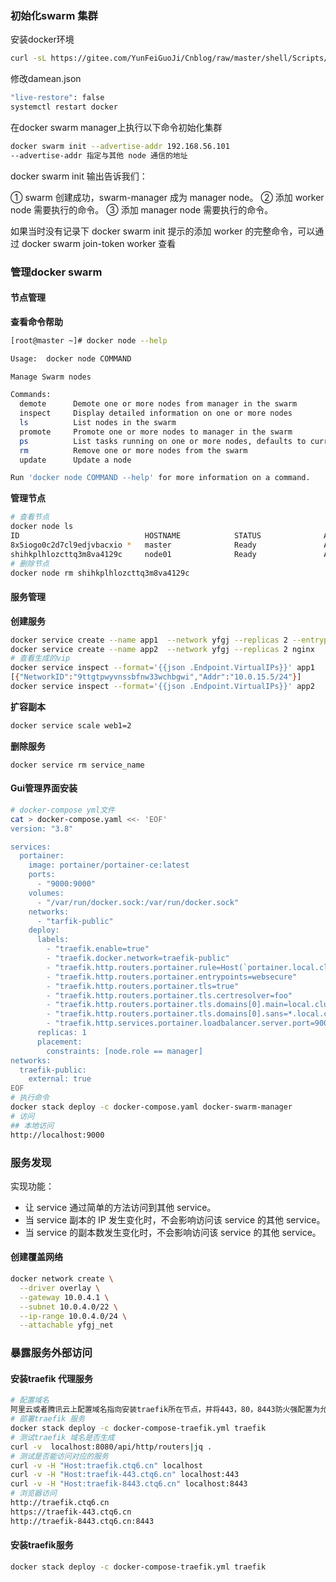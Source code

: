 ### 初始化swarm 集群
安装docker环境
```bash
curl -sL https://gitee.com/YunFeiGuoJi/Cnblog/raw/master/shell/Scripts/docker_install.sh|sh -x -
```

修改damean.json
```bash
"live-restore": false
systemctl restart docker
```

在docker swarm manager上执行以下命令初始化集群
```bash
docker swarm init --advertise-addr 192.168.56.101
--advertise-addr 指定与其他 node 通信的地址 
```
docker swarm init 输出告诉我们：

① swarm 创建成功，swarm-manager 成为 manager node。
② 添加 worker node 需要执行的命令。
③ 添加 manager node 需要执行的命令。

如果当时没有记录下 docker swarm init 提示的添加 worker 的完整命令，可以通过 docker swarm join-token worker 查看

### 管理docker swarm
#### 节点管理
**查看命令帮助**
```bash
[root@master ~]# docker node --help

Usage:	docker node COMMAND

Manage Swarm nodes

Commands:
  demote      Demote one or more nodes from manager in the swarm
  inspect     Display detailed information on one or more nodes
  ls          List nodes in the swarm
  promote     Promote one or more nodes to manager in the swarm
  ps          List tasks running on one or more nodes, defaults to current node
  rm          Remove one or more nodes from the swarm
  update      Update a node

Run 'docker node COMMAND --help' for more information on a command.
```
**管理节点**

```bash
# 查看节点
docker node ls
ID                            HOSTNAME            STATUS              AVAILABILITY        MANAGER STATUS      ENGINE VERSION
8x5iogo0c2d7cl9edjvbacxio *   master              Ready               Active              Leader              19.03.12
shihkplhlozcttq3m8va4129c     node01              Ready               Active                                  19.03.12
# 删除节点
docker node rm shihkplhlozcttq3m8va4129c

```

#### 服务管理

**创建服务**

```bash
docker service create --name app1  --network yfgj --replicas 2 --entrypoint "sleep 1d" busybox
docker service create --name app2  --network yfgj --replicas 2 nginx
# 查看生成的vip
docker service inspect --format='{{json .Endpoint.VirtualIPs}}' app1
[{"NetworkID":"9ttgtpwyvnssbfnw33wchbgwi","Addr":"10.0.15.5/24"}]
docker service inspect --format='{{json .Endpoint.VirtualIPs}}' app2
```

**扩容副本**

```bash
docker service scale web1=2
```

**删除服务**

```
docker service rm service_name
```

#### Gui管理界面安装

```bash
# docker-compose yml文件
cat > docker-compose.yaml <<- 'EOF'
version: "3.8"

services:
  portainer:
    image: portainer/portainer-ce:latest
    ports:
      - "9000:9000"
    volumes:
      - "/var/run/docker.sock:/var/run/docker.sock"
    networks:
      - "tarfik-public"
    deploy:
      labels:
        - "traefik.enable=true"
        - "traefik.docker.network=traefik-public"
        - "traefik.http.routers.portainer.rule=Host(`portainer.local.cluster`)"
        - "traefik.http.routers.portainer.entrypoints=websecure"
        - "traefik.http.routers.portainer.tls=true"
        - "traefik.http.routers.portainer.tls.certresolver=foo"
        - "traefik.http.routers.portainer.tls.domains[0].main=local.cluster"
        - "traefik.http.routers.portainer.tls.domains[0].sans=*.local.cluster" 
        - "traefik.http.services.portainer.loadbalancer.server.port=9000"
      replicas: 1
      placement:
        constraints: [node.role == manager]
networks:
  traefik-public:
    external: true
EOF
# 执行命令
docker stack deploy -c docker-compose.yaml docker-swarm-manager
# 访问
## 本地访问
http://localhost:9000
```

### 服务发现
实现功能：
- 让 service 通过简单的方法访问到其他 service。
- 当 service 副本的 IP 发生变化时，不会影响访问该 service 的其他 service。
- 当 service 的副本数发生变化时，不会影响访问该 service 的其他 service。

#### 创建覆盖网络

```bash
docker network create \
  --driver overlay \
  --gateway 10.0.4.1 \
  --subnet 10.0.4.0/22 \
  --ip-range 10.0.4.0/24 \
  --attachable yfgj_net
```

### 暴露服务外部访问
#### 安装traefik 代理服务
```bash
# 配置域名
阿里云或者腾讯云上配置域名指向安装traefik所在节点，并将443，80，8443防火强配置为允许公网访问，配置需要访问的服务域名
# 部署traefik 服务
docker stack deploy -c docker-compose-traefik.yml traefik
# 测试traefik 域名是否生成
curl -v  localhost:8080/api/http/routers|jq .
# 测试是否能访问对应的服务
curl -v -H "Host:traefik.ctq6.cn" localhost
curl -v -H "Host:traefik-443.ctq6.cn" localhost:443
curl -v -H "Host:traefik-8443.ctq6.cn" localhost:8443
# 浏览器访问
http://traefik.ctq6.cn
https://traefik-443.ctq6.cn
http://traefik-8443.ctq6.cn:8443
```
#### 安装traefik服务
```bash
docker stack deploy -c docker-compose-traefik.yml traefik
```

